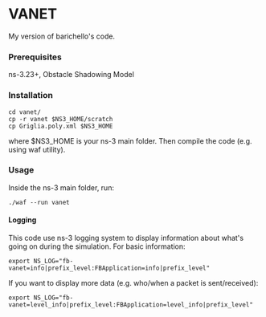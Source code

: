 # VANET
My version of barichello's code.

### Prerequisites
ns-3.23+, Obstacle Shadowing Model

### Installation
```
cd vanet/
cp -r vanet $NS3_HOME/scratch
cp Griglia.poly.xml $NS3_HOME
```
where $NS3_HOME is your ns-3 main folder.
Then compile the code (e.g. using waf utility).

### Usage
Inside the ns-3 main folder, run:
```
./waf --run vanet
```

#### Logging
This code use ns-3 logging system to display information about what's going on during the simulation.
For basic information:
```
export NS_LOG="fb-vanet=info|prefix_level:FBApplication=info|prefix_level"
```
If you want to display more data (e.g. who/when a packet is sent/received):
```
export NS_LOG="fb-vanet=level_info|prefix_level:FBApplication=level_info|prefix_level"
```
